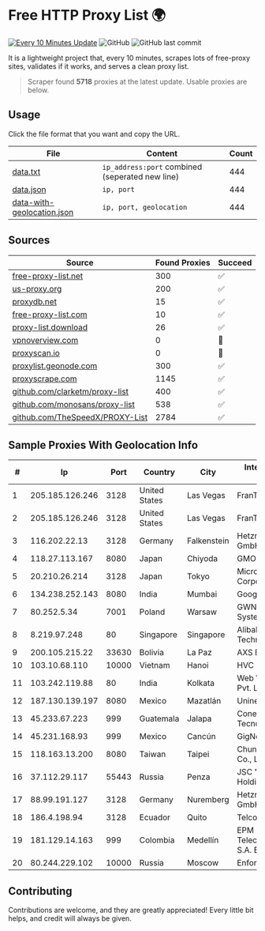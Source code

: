 
# Free HTTP Proxy List 🌍

[![Every 10 Minutes Update](https://github.com/mertguvencli/http-proxy-list/actions/workflows/main.yml/badge.svg?branch=main)](https://github.com/mertguvencli/http-proxy-list/actions/workflows/main.yml)
![GitHub](https://img.shields.io/github/license/mertguvencli/http-proxy-list)
![GitHub last commit](https://img.shields.io/github/last-commit/mertguvencli/http-proxy-list)

It is a lightweight project that, every 10 minutes, scrapes lots of free-proxy sites, validates if it works, and serves a clean proxy list.


> Scraper found **5718** proxies at the latest update. Usable proxies are below.

## Usage

Click the file format that you want and copy the URL.


|File|Content|Count|
|----|-------|-----|
|[data.txt](https://raw.githubusercontent.com/mertguvencli/http-proxy-list/main/proxy-list/data.txt)|`ip_address:port` combined (seperated new line)|444|
|[data.json](https://raw.githubusercontent.com/mertguvencli/http-proxy-list/main/proxy-list/data.json)|`ip, port`|444|
|[data-with-geolocation.json](https://raw.githubusercontent.com/mertguvencli/http-proxy-list/main/proxy-list/data-with-geolocation.json)|`ip, port, geolocation`|444|

## Sources

|Source|Found Proxies|Succeed|
|------|-------------|-------|
|[free-proxy-list.net](https://free-proxy-list.net)|300|✅|
|[us-proxy.org](https://www.us-proxy.org)|200|✅|
|[proxydb.net](http://proxydb.net)|15|✅|
|[free-proxy-list.com](https://free-proxy-list.com/?page=&port=&type%5B%5D=http&type%5B%5D=https&up_time=0&search=Search)|10|✅|
|[proxy-list.download](https://www.proxy-list.download/HTTP)|26|✅|
|[vpnoverview.com](https://vpnoverview.com/privacy/anonymous-browsing/free-proxy-servers)|0|🚫|
|[proxyscan.io](https://www.proxyscan.io)|0|🚫|
|[proxylist.geonode.com](https://proxylist.geonode.com/api/proxy-list?limit=300&page=1&sort_by=lastChecked&sort_type=desc&protocols=http,https)|300|✅|
|[proxyscrape.com](https://api.proxyscrape.com/v2/?request=displayproxies&protocol=http&timeout=10000&country=all&ssl=all&anonymity=all)|1145|✅|
|[github.com/clarketm/proxy-list](https://raw.githubusercontent.com/clarketm/proxy-list/master/proxy-list-raw.txt)|400|✅|
|[github.com/monosans/proxy-list](https://raw.githubusercontent.com/monosans/proxy-list/main/proxies/http.txt)|538|✅|
|[github.com/TheSpeedX/PROXY-List](https://raw.githubusercontent.com/TheSpeedX/PROXY-List/master/http.txt)|2784|✅|


## Sample Proxies With Geolocation Info

|#|Ip|Port|Country|City|Internet Service Provider|
|-|--|----|-------|----|-------------------------|
|1|205.185.126.246|3128|United States|Las Vegas|FranTech Solutions|
|2|205.185.126.246|3128|United States|Las Vegas|FranTech Solutions|
|3|116.202.22.13|3128|Germany|Falkenstein|Hetzner Online GmbH|
|4|118.27.113.167|8080|Japan|Chiyoda|GMO Internet, Inc.|
|5|20.210.26.214|3128|Japan|Tokyo|Microsoft Corporation|
|6|134.238.252.143|8080|India|Mumbai|Google LLC|
|7|80.252.5.34|7001|Poland|Warsaw|GWNET Autonomus System|
|8|8.219.97.248|80|Singapore|Singapore|Alibaba (US) Technology Co., Ltd.|
|9|200.105.215.22|33630|Bolivia|La Paz|AXS Bolivia S. A.|
|10|103.10.68.110|10000|Vietnam|Hanoi|HVC|
|11|103.242.119.88|80|India|Kolkata|Web Werks India Pvt. Ltd.|
|12|187.130.139.197|8080|Mexico|Mazatlán|Uninet S.A. de C.V.|
|13|45.233.67.223|999|Guatemala|Jalapa|Conectividad Y Tecnologia S.A|
|14|45.231.168.93|999|Mexico|Cancún|GigNet, S.A. de C.V.|
|15|118.163.13.200|8080|Taiwan|Taipei|Chunghwa Telecom Co., Ltd.|
|16|37.112.29.117|55443|Russia|Penza|JSC "ER-Telecom Holding"|
|17|88.99.191.127|3128|Germany|Nuremberg|Hetzner Online GmbH|
|18|186.4.198.94|3128|Ecuador|Quito|Telconet S.A|
|19|181.129.14.163|999|Colombia|Medellín|EPM Telecomunicaciones S.A. E.S.P.|
|20|80.244.229.102|10000|Russia|Moscow|Enforta-MSK|



## Contributing

Contributions are welcome, and they are greatly appreciated! Every
little bit helps, and credit will always be given.

